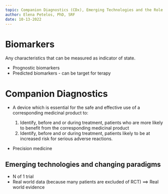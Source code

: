 ```yaml
---
topic: Companion Diagnostics (CDx), Emerging Technologies and the Role of AI
author: Elena Petelos, PhD, SRF
date: 10-13-2022
---
```


# Biomarkers
Any characteristics that can be measured as indicator of state. 
- Prognostic biomarkers 
- Predicted biomarkers - can be target for terapy

# Companion Diagnostics 

- A device which is essential for the safe and effective use of a corresponding medicinal product to:
    1.  Identify, before and or during treatment, patients who are more likely to benefit from the corresponding medicinal product
    2. Identify, before and or during treatment, patients likely to be at increased risk for serious adverse reactions. 
    
- Precision medicine

## Emerging technologies and changing paradigms  

- N of 1 trial
- Real world data (because many patients are excluded of RCT) ==> Real world evidence 